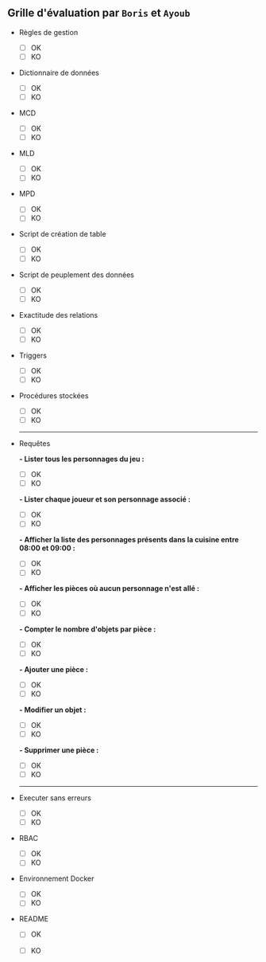 ## Grille d'évaluation par `Boris` et `Ayoub`
- Règles de gestion
    - [ ] OK
    - [ ] KO
- Dictionnaire de données
    - [ ] OK
    - [ ] KO
- MCD
    - [ ] OK
    - [ ] KO
- MLD
    - [ ] OK
    - [ ] KO
- MPD
    - [ ] OK
    - [ ] KO
- Script de création de table
    - [ ] OK
    - [ ] KO
- Script de peuplement des données
    - [ ] OK
    - [ ] KO
- Exactitude des relations
    - [ ] OK
    - [ ] KO
- Triggers
    - [ ] OK
    - [ ] KO
- Procédures stockées
    - [ ] OK
    - [ ] KO
    ---
- Requêtes

    **- Lister tous les personnages du jeu :**

    - [ ] OK
    - [ ] KO

    **- Lister chaque joueur et son personnage associé :**
    
    - [ ] OK
    - [ ] KO

    **- Afficher la liste des personnages présents dans la cuisine entre 08:00 et 09:00 :**

    - [ ] OK
    - [ ] KO

    **- Afficher les pièces où aucun personnage n'est allé :**

    - [ ] OK
    - [ ] KO

    **- Compter le nombre d'objets par pièce :**

    - [ ] OK
    - [ ] KO

    **- Ajouter une pièce :**

    - [ ] OK
    - [ ] KO

    **- Modifier un objet :**

    - [ ] OK
    - [ ] KO

    **- Supprimer une pièce :**

    - [ ] OK
    - [ ] KO

    ---
- Executer sans erreurs
    - [ ] OK
    - [ ] KO
- RBAC
    - [ ] OK
    - [ ] KO
- Environnement Docker
    - [ ] OK
    - [ ] KO
- README
    - [ ] OK
    - [ ] KO

    